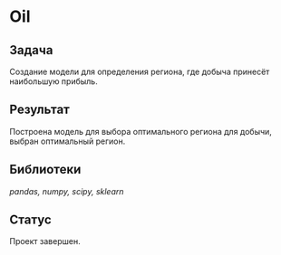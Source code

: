 # Oil

## Задача
Создание модели для определения региона, где добыча принесёт наибольшую прибыль.

## Результат

Построена модель для выбора оптимального региона для добычи, выбран оптимальный регион.

## Библиотеки
*pandas, numpy, scipy, sklearn*

## Статус

Проект завершен.
